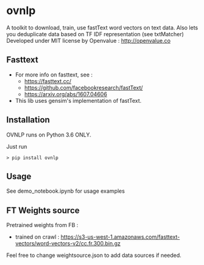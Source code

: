# ovnlp

A toolkit to download, train, use fastText word vectors on text data.
Also lets you deduplicate data based on TF IDF representation (see txtMatcher)
Developed under MIT license by Openvalue : http://openvalue.co


## Fasttext
 - For more info on fasttext, see :
    - https://fasttext.cc/
    - https://github.com/facebookresearch/fastText/
    - https://arxiv.org/abs/1607.04606
- This lib uses gensim's implementation of fastText.

## Installation

OVNLP runs on Python 3.6 ONLY.

Just run

    > pip install ovnlp

## Usage 

See demo_notebook.ipynb for usage examples

## FT Weights source

Pretrained weights from FB :
 - trained on crawl : https://s3-us-west-1.amazonaws.com/fasttext-vectors/word-vectors-v2/cc.fr.300.bin.gz
 
Feel free to change weightsource.json to add data sources if needed.
